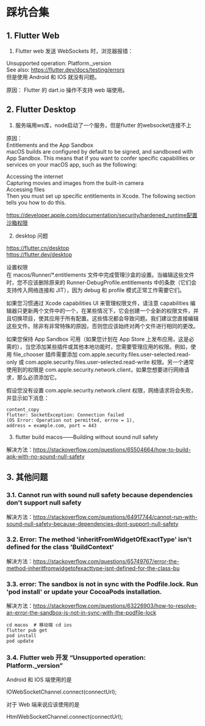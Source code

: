 # 踩坑合集

## 1. Flutter Web

1. Flutter web 发送 WebSockets 时，浏览器报错：  

Unsupported operation: Platform._version  
See also: https://flutter.dev/docs/testing/errors  
但是使用 Android 和 IOS 就没有问题。  

原因： Flutter 的 dart.io 操作不支持 web 端使用。  

## 2. Flutter Desktop

1. 服务端用ws库，node启动了一个服务，但是flutter 的websocket连接不上  

原因：  
Entitlements and the App Sandbox  
macOS builds are configured by default to be signed, and sandboxed with App Sandbox. This means that if you want to confer specific capabilities or services on your macOS app, such as the following:  

Accessing the internet  
Capturing movies and images from the built-in camera  
Accessing files  
Then you must set up specific entitlements in Xcode. The following section tells you how to do this.  

https://developer.apple.com/documentation/security/hardened_runtime配置沙箱权限  



2. desktop 问题

https://flutter.cn/desktop  
https://flutter.dev/desktop  

设置权限  
在 macos/Runner/*.entitlements 文件中完成管理沙盒的设置。当编辑这些文件时，您不应该删除原来的 Runner-DebugProfile.entitlements 中的条款（它们会支持传入网络连接和 JIT），因为 debug 和 profile 模式正常工作需要它们。

如果您习惯通过 Xcode capabilities UI 来管理权限文件，请注意 capabilities 编辑器只更新两个文件中的一个，在某些情况下，它会创建一个全新的权限文件，并且切换项目，使其应用于所有配置。这些情况都会导致问题。我们建议您直接编辑这些文件。除非有非常特殊的原因，否则您应该始终对两个文件进行相同的更改。  

如果您保持 App Sandbox 可用（如果您计划在 App Store 上发布应用，这是必需的），当您添加某些插件或其他本地功能时，您需要管理应用的权限。例如，使用 file_chooser 插件需要添加 com.apple.security.files.user-selected.read-only 或 com.apple.security.files.user-selected.read-write 权限。另一个通常使用到的权限是 com.apple.security.network.client，如果您想要进行网络请求，那么必须添加它。  

假设您没有设置 com.apple.security.network.client 权限，网络请求将会失败，并显示如下消息：

```text
content_copy
flutter: SocketException: Connection failed
(OS Error: Operation not permitted, errno = 1),
address = example.com, port = 443
```

3. flutter build macos——Building without sound null safety

解决方法：https://stackoverflow.com/questions/65504664/how-to-build-apk-with-no-sound-null-safety  

## 3. 其他问题

### 3.1. Cannot run with sound null safety because dependencies don't support null safety

解决方法：https://stackoverflow.com/questions/64917744/cannot-run-with-sound-null-safety-because-dependencies-dont-support-null-safety  

### 3.2. Error: The method 'inheritFromWidgetOfExactType' isn't defined for the class 'BuildContext'

解决方法：https://stackoverflow.com/questions/65749767/error-the-method-inheritfromwidgetofexacttype-isnt-defined-for-the-class-bu  

### 3.3. error: The sandbox is not in sync with the Podfile.lock. Run 'pod install' or update your CocoaPods installation.

解决方法：https://stackoverflow.com/questions/63226903/how-to-resolve-an-error-the-sandbox-is-not-in-sync-with-the-podfile-lock  

```text
cd macos  # 移动端 cd ios
flutter pub get
pod install
pod update
```

### 3.4. Flutter web 开发 “Unsupported operation: Platform._version”

Android 和 IOS 端使用的是

IOWebSocketChannel.connect(connectUrl);  

对于 Web 端来说应该使用的是

HtmlWebSocketChannel.connect(connectUrl); 
